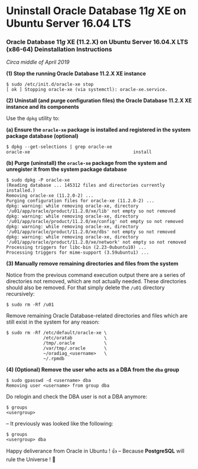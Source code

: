 # Uninstall Oracle Database 11*g* XE on Ubuntu Server 16.04 LTS

### Oracle Database 11*g* XE (11.2.X) on Ubuntu Server 16.04.X LTS (x86-64) Deinstallation Instructions

*Circa middle of April 2019*

**(1) Stop the running Oracle Database 11.2.X XE instance**

```
$ sudo /etc/init.d/oracle-xe stop
[ ok ] Stopping oracle-xe (via systemctl): oracle-xe.service.
```

**(2) Uninstall (and purge configuration files) the Oracle Database 11.2.X XE instance and its components**

Use the `dpkg` utility to:

**(a) Ensure the `oracle-xe` package is installed and registered in the system package database (optional)**

```
$ dpkg --get-selections | grep oracle-xe
oracle-xe                                       install
```

**(b) Purge (uninstall) the `oracle-xe` package from the system and unregister it from the system package database**

```
$ sudo dpkg -P oracle-xe
(Reading database ... 145312 files and directories currently installed.)
Removing oracle-xe (11.2.0-2) ...
Purging configuration files for oracle-xe (11.2.0-2) ...
dpkg: warning: while removing oracle-xe, directory '/u01/app/oracle/product/11.2.0/xe/lib' not empty so not removed
dpkg: warning: while removing oracle-xe, directory '/u01/app/oracle/product/11.2.0/xe/config' not empty so not removed
dpkg: warning: while removing oracle-xe, directory '/u01/app/oracle/product/11.2.0/xe/dbs' not empty so not removed
dpkg: warning: while removing oracle-xe, directory '/u01/app/oracle/product/11.2.0/xe/network' not empty so not removed
Processing triggers for libc-bin (2.23-0ubuntu10) ...
Processing triggers for mime-support (3.59ubuntu1) ...
```

**(3) Manually remove remaining directories and files from the system**

Notice from the previous command execution output there are a series of directories not removed, which are not actually needed. These directories should also be removed. For that simply delete the `/u01` directory recursively:

```
$ sudo rm -Rf /u01
```

Remove remaining Oracle Database-related directories and files which are still exist in the system for any reason:

```
$ sudo rm -Rf /etc/default/oracle-xe \
              /etc/oratab            \
              /tmp/.oracle           \
              /var/tmp/.oracle       \
              ~/oradiag_<username>   \
              ~/.rpmdb
```

**(4) (Optional) Remove the user who acts as a DBA from the `dba` group**

```
$ sudo gpasswd -d <username> dba
Removing user <username> from group dba
```

Do relogin and check the DBA user is not a DBA anymore:

```
$ groups
<usergroup>
```

&ndash; It previously was looked like the following:

```
$ groups
<usergroup> dba
```

Happy deliverance from Oracle in Ubuntu ! :+1: &ndash; Because **PostgreSQL** will rule the Universe ! :blue_heart:
